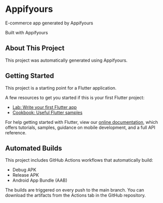# Appifyours

 E-commerce app generated by Appifyours

Built with Appifyours

## About This Project
This project was automatically generated using Appifyours.

## Getting Started
This project is a starting point for a Flutter application.

A few resources to get you started if this is your first Flutter project:

- [Lab: Write your first Flutter app](https://docs.flutter.dev/get-started/codelab)
- [Cookbook: Useful Flutter samples](https://docs.flutter.dev/cookbook)

For help getting started with Flutter, view our
[online documentation](https://docs.flutter.dev/), which offers tutorials,
samples, guidance on mobile development, and a full API reference.

## Automated Builds
This project includes GitHub Actions workflows that automatically build:
- Debug APK
- Release APK
- Android App Bundle (AAB)

The builds are triggered on every push to the main branch. You can download the artifacts from the Actions tab in the GitHub repository.
